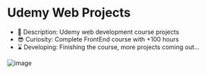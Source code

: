 # Udemy Web Projects

- 👀 Description: Udemy web development course projects
- 😎 Curiosity: Complete FrontEnd course with +100 hours
- ⌛ Developing: Finishing the course, more projects coming out...
  
![image](https://user-images.githubusercontent.com/69876702/131588821-2508fb46-3fb6-4a7d-a759-d49bb2cf2907.png)
